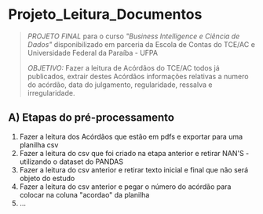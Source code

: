 # Projeto_Leitura_Documentos #
>*PROJETO FINAL* para o curso *"Business Intelligence e Ciência de Dados"* disponibilizado em parceria da Escola de Contas do TCE/AC e Universidade Federal da Paraíba - UFPA
>
>*OBJETIVO:* Fazer a leitura de Acórdãos do TCE/AC todos já publicados, extrair destes Acórdãos informações relativas a numero do acórdão, data do julgamento, regularidade, ressalva e irregularidade.


## A) Etapas do pré-processamento ##

1) Fazer a leitura dos Acórdãos que estão em pdfs e exportar para uma planilha csv  
2) Fazer a leitura do csv que foi criado na etapa anterior e retirar NAN'S - utilizando o dataset do PANDAS  
3) Fazer a leitura do csv anterior e retirar texto inicial e final que não será objeto do estudo
4) Fazer a leitura do csv anterior e pegar o número do acórdão para colocar na coluna "acordao" da planilha
5) ... 

